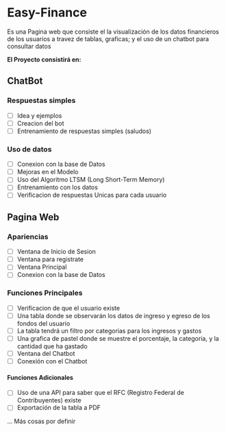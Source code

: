 # Easy-Finance
Es una Pagina web que consiste el la visualización de los datos financieros de los usuarios a travez de tablas, graficas; y el uso de un chatbot para consultar datos

**El Proyecto consistirá en:**

## ChatBot 
### Respuestas simples
- [ ] Idea y ejemplos
- [ ] Creacion del bot
- [ ] Entrenamiento de respuestas simples (saludos)
### Uso de datos
- [ ] Conexion con la base de Datos
- [ ] Mejoras en el Modelo
- [ ] Uso del Algoritmo LTSM (Long Short-Term Memory)
- [ ] Entrenamiento con los datos
- [ ] Verificacion de respuestas Unicas para cada usuario

## Pagina Web
### Apariencias
- [ ] Ventana de Inicio de Sesion
- [ ] Ventana para registrate
- [ ] Ventana Principal
- [ ] Conexion con la base de Datos
### Funciones Principales
- [ ] Verificacion de que el usuario existe
- [ ] Una tabla donde se observarán los datos de ingreso y egreso de los fondos del usuario
- [ ] La tabla tendrá un filtro por categorias para los ingresos y gastos
- [ ] Una grafica de pastel donde se muestre el porcentaje, la categoria, y la cantidad que ha gastado
- [ ] Ventana del Chatbot
- [ ] Conexión con el Chatbot
      
#### Funciones Adicionales
- [ ] Uso de una API para saber que el RFC (Registro Federal de Contribuyentes) existe
- [ ] Exportación de la tabla a PDF
      
... Más cosas por definir
